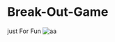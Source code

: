 ﻿# Break-Out-Game 
 just For Fun
![aa](https://user-images.githubusercontent.com/92635384/212545020-89164711-c9f9-4bf1-85ba-d13bf0e11064.png)
